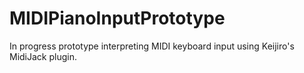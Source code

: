 # MIDIPianoInputPrototype
In progress prototype interpreting MIDI keyboard input using Keijiro's MidiJack plugin.
